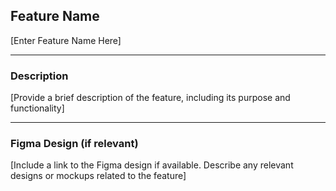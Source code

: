 ## Feature Name

[Enter Feature Name Here]

---

### Description

[Provide a brief description of the feature, including its purpose and functionality]

---

### Figma Design (if relevant)

[Include a link to the Figma design if available. Describe any relevant designs or mockups related to the feature]
